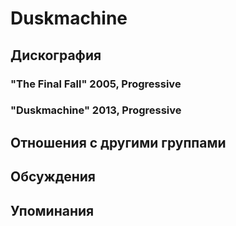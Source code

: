 # Duskmachine



## Дискография

### "The Final Fall" 2005, Progressive



### "Duskmachine" 2013, Progressive




## Отношения с другими группами


## Обсуждения


## Упоминания

